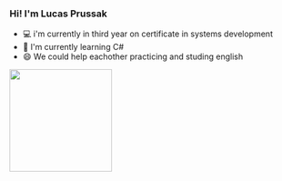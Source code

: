 ### Hi! I'm Lucas Prussak

- 💻 i'm currently in third year on certificate in systems development
- 🌱 I'm currently learning C#
- 😄 We could help eachother practicing and studing english
<div>
  <a href="https://github.com/LucasPrussak">
  <img height="180em" src="https://github-readme-stats.vercel.app/api?username=LucasPrussak&show_icons=true&theme=github_dark&include_all_commits=true&count_private=true"/>
  <!--<img height="180em" src="https://github-readme-stats.vercel.app/api/top-langs/?username=LucasPrussak&layout=compact&langs_count=7&theme=github_dark"/> -->
</div>
<!--

- 🔭 I’m currently working on ...
- 🌱 I’m currently learning ...
- 👯 I’m looking to collaborate on ...
- 🤔 I’m looking for help with ...
- 💬 Ask me about ...
- 📫 How to reach me: ...
- 😄 Pronouns: ...
- ⚡ Fun fact: ...
-->
